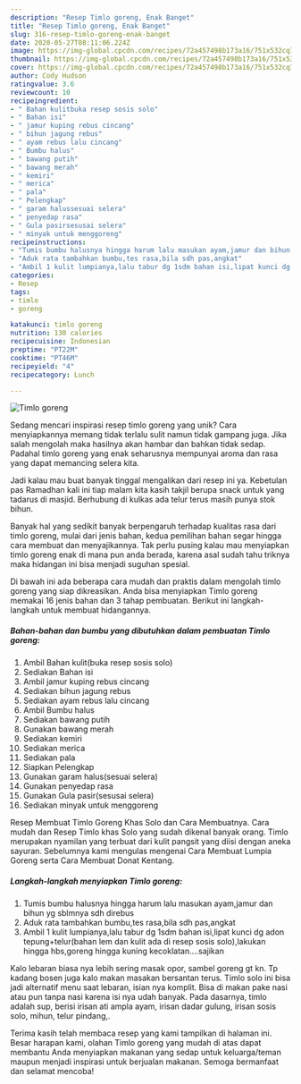 ```yaml
---
description: "Resep Timlo goreng, Enak Banget"
title: "Resep Timlo goreng, Enak Banget"
slug: 316-resep-timlo-goreng-enak-banget
date: 2020-05-27T08:11:06.224Z
image: https://img-global.cpcdn.com/recipes/72a457498b173a16/751x532cq70/timlo-goreng-foto-resep-utama.jpg
thumbnail: https://img-global.cpcdn.com/recipes/72a457498b173a16/751x532cq70/timlo-goreng-foto-resep-utama.jpg
cover: https://img-global.cpcdn.com/recipes/72a457498b173a16/751x532cq70/timlo-goreng-foto-resep-utama.jpg
author: Cody Hudson
ratingvalue: 3.6
reviewcount: 10
recipeingredient:
- " Bahan kulitbuka resep sosis solo"
- " Bahan isi"
- " jamur kuping rebus cincang"
- " bihun jagung rebus"
- " ayam rebus lalu cincang"
- " Bumbu halus"
- " bawang putih"
- " bawang merah"
- " kemiri"
- " merica"
- " pala"
- " Pelengkap"
- " garam halussesuai selera"
- " penyedap rasa"
- " Gula pasirsesusai selera"
- " minyak untuk menggoreng"
recipeinstructions:
- "Tumis bumbu halusnya hingga harum lalu masukan ayam,jamur dan bihun yg sblmnya sdh direbus"
- "Aduk rata tambahkan bumbu,tes rasa,bila sdh pas,angkat"
- "Ambil 1 kulit lumpianya,lalu tabur dg 1sdm bahan isi,lipat kunci dg adon tepung+telur(bahan lem dan kulit ada di resep sosis solo),lakukan hingga hbs,goreng hingga kuning kecoklatan....sajikan"
categories:
- Resep
tags:
- timlo
- goreng

katakunci: timlo goreng 
nutrition: 130 calories
recipecuisine: Indonesian
preptime: "PT22M"
cooktime: "PT46M"
recipeyield: "4"
recipecategory: Lunch

---
```



![Timlo goreng](https://img-global.cpcdn.com/recipes/72a457498b173a16/751x532cq70/timlo-goreng-foto-resep-utama.jpg)

Sedang mencari inspirasi resep timlo goreng yang unik? Cara menyiapkannya memang tidak terlalu sulit namun tidak gampang juga. Jika salah mengolah maka hasilnya akan hambar dan bahkan tidak sedap. Padahal timlo goreng yang enak seharusnya mempunyai aroma dan rasa yang dapat memancing selera kita.

Jadi kalau mau buat banyak tinggal mengalikan dari resep ini ya. Kebetulan pas Ramadhan kali ini tiap malam kita kasih takjil berupa snack untuk yang tadarus di masjid. Berhubung di kulkas ada telur terus masih punya stok bihun.

Banyak hal yang sedikit banyak berpengaruh terhadap kualitas rasa dari timlo goreng, mulai dari jenis bahan, kedua pemilihan bahan segar hingga cara membuat dan menyajikannya. Tak perlu pusing kalau mau menyiapkan timlo goreng enak di mana pun anda berada, karena asal sudah tahu triknya maka hidangan ini bisa menjadi suguhan spesial.


Di bawah ini ada beberapa cara mudah dan praktis dalam mengolah timlo goreng yang siap dikreasikan. Anda bisa menyiapkan Timlo goreng memakai 16 jenis bahan dan 3 tahap pembuatan. Berikut ini langkah-langkah untuk membuat hidangannya.

<!--inarticleads1-->

##### Bahan-bahan dan bumbu yang dibutuhkan dalam pembuatan Timlo goreng:

1. Ambil  Bahan kulit(buka resep sosis solo)
1. Sediakan  Bahan isi
1. Ambil  jamur kuping rebus cincang
1. Sediakan  bihun jagung rebus
1. Sediakan  ayam rebus lalu cincang
1. Ambil  Bumbu halus
1. Sediakan  bawang putih
1. Gunakan  bawang merah
1. Sediakan  kemiri
1. Sediakan  merica
1. Sediakan  pala
1. Siapkan  Pelengkap
1. Gunakan  garam halus(sesuai selera)
1. Gunakan  penyedap rasa
1. Gunakan  Gula pasir(sesusai selera)
1. Sediakan  minyak untuk menggoreng


Resep Membuat Timlo Goreng Khas Solo dan Cara Membuatnya. Cara mudah dan Resep Timlo khas Solo yang sudah dikenal banyak orang. Timlo merupakan nyamilan yang terbuat dari kulit pangsit yang diisi dengan aneka sayuran. Sebelumnya kami mengulas mengenai Cara Membuat Lumpia Goreng serta Cara Membuat Donat Kentang. 

<!--inarticleads2-->

##### Langkah-langkah menyiapkan Timlo goreng:

1. Tumis bumbu halusnya hingga harum lalu masukan ayam,jamur dan bihun yg sblmnya sdh direbus
1. Aduk rata tambahkan bumbu,tes rasa,bila sdh pas,angkat
1. Ambil 1 kulit lumpianya,lalu tabur dg 1sdm bahan isi,lipat kunci dg adon tepung+telur(bahan lem dan kulit ada di resep sosis solo),lakukan hingga hbs,goreng hingga kuning kecoklatan....sajikan


Kalo lebaran biasa nya lebih sering masak opor, sambel goreng gt kn. Tp kadang bosen juga kalo makan masakan bersantan terus. Timlo solo ini bisa jadi alternatif menu saat lebaran, isian nya komplit. Bisa di makan pake nasi atau pun tanpa nasi karena isi nya udah banyak. Pada dasarnya, timlo adalah sup, berisi irisan ati ampla ayam, irisan dadar gulung, irisan sosis solo, mihun, telur pindang,. 

Terima kasih telah membaca resep yang kami tampilkan di halaman ini. Besar harapan kami, olahan Timlo goreng yang mudah di atas dapat membantu Anda menyiapkan makanan yang sedap untuk keluarga/teman maupun menjadi inspirasi untuk berjualan makanan. Semoga bermanfaat dan selamat mencoba!

